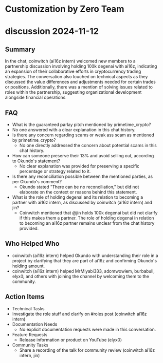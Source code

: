 # Customization by Zero Team

# discussion 2024-11-12

## Summary
 In the chat, coinwitch (ai16z intern) welcomed new members to a partnership discussion involving holding 100k degenai with ai16z, indicating an expansion of their collaborative efforts in cryptocurrency trading strategies. The conversation also touched on technical aspects as they discussed the value differences and adjustments needed for certain trades or positions. Additionally, there was a mention of solving issues related to roles within the partnership, suggesting organizational development alongside financial operations.

## FAQ
 - What is the guaranteed parlay pitch mentioned by primetime_crypto?
  - No one answered with a clear explanation in this chat history.
- Is there any concern regarding scams or weak ass scam as mentioned by primetime_crypto?
  - No one directly addressed the concern about potential scams in this chat history.
- How can someone preserve their 13% and avoid selling out, according to Okundo's statement?
  - No clear explanation was provided for preserving a specific percentage or strategy related to it.
- Is there any reconciliation possible between the mentioned parties, as per Okundo's comment?
  - Okundo stated "There can be no reconciliation," but did not elaborate on the context or reasons behind this statement.
- What is the role of holding degenai and its relation to becoming a partner with ai16z intern, as discussed by coinwitch (ai16z intern) and jin?
  - Coinwitch mentioned that @jin holds 100k degenai but did not clarify if this makes them a partner. The role of holding degenai in relation to becoming an ai16z partner remains unclear from the chat history provided.

## Who Helped Who
 - coinwitch (ai16z intern) helped Okundo with understanding their role in a project by clarifying that they are part of ai16z and confirming Okundo's holding amount.
- coinwitch (ai16z intern) helped MrMiyabi333, adomwowiem, burbabull, elyx0, and others with joining the channel by welcoming them to the community.

## Action Items
 - Technical Tasks
  - Investigate the role stuff and clarify on #roles post (coinwitch ai16z intern)
- Documentation Needs
  - No explicit documentation requests were made in this conversation.
- Feature Requests
  - Release information or product on YouTube (elyx0)
- Community Tasks
  - Share a recording of the talk for community review (coinwitch ai16z intern, jin)

